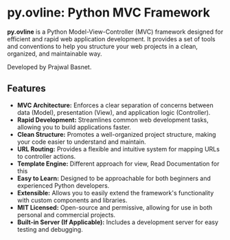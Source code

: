 # py.ovline: Python MVC Framework

**py.ovline** is a Python Model-View-Controller (MVC) framework designed for efficient and rapid web application development. It provides a set of tools and conventions to help you structure your web projects in a clean, organized, and maintainable way.

Developed by Prajwal Basnet.

## Features

* **MVC Architecture:** Enforces a clear separation of concerns between data (Model), presentation (View), and application logic (Controller).
* **Rapid Development:** Streamlines common web development tasks, allowing you to build applications faster.
* **Clean Structure:** Promotes a well-organized project structure, making your code easier to understand and maintain.
* **URL Routing:** Provides a flexible and intuitive system for mapping URLs to controller actions.
* **Template Engine:** Different approach for view, Read Documentation for this
* **Easy to Learn:** Designed to be approachable for both beginners and experienced Python developers.
* **Extensible:** Allows you to easily extend the framework's functionality with custom components and libraries.
* **MIT Licensed:** Open-source and permissive, allowing for use in both personal and commercial projects.
* **Built-in Server (If Applicable):** Includes a development server for easy testing and debugging.


